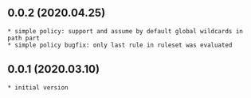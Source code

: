 ## 0.0.2 (2020.04.25)
    * simple policy: support and assume by default global wildcards in path part
    * simple policy bugfix: only last rule in ruleset was evaluated 

## 0.0.1 (2020.03.10)
    * initial version
